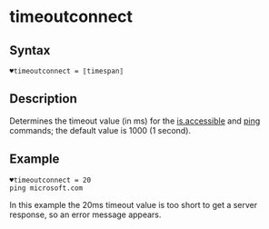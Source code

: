 # timeoutconnect

## Syntax

```G1ANT
♥timeoutconnect = ⟦timespan⟧
```

## Description

Determines the timeout value (in ms) for the [is.accessible](https://manual.g1ant.com/link/G1ANT.Addon/G1ANT.Addon.Net/G1ANT.Addon.Net/Commands/IsAccessibleCommand.md) and [ping](https://manual.g1ant.com/link/G1ANT.Addon/G1ANT.Addon.Net/G1ANT.Addon.Net/Commands/PingCommand.md) commands; the default value is 1000 (1 second).

## Example

```G1ANT
♥timeoutconnect = 20
ping microsoft.com
```

In this example the 20ms timeout value is too short to get a server response, so an error message appears.

